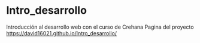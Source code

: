 # Intro_desarrollo
Introducción al desarrollo web con el curso de Crehana
Pagina del proyecto https://david16021.github.io/Intro_desarrollo/
